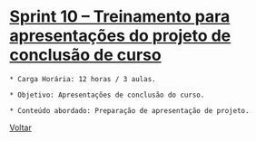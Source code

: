# [Sprint 10 – Treinamento para apresentações do projeto de conclusão de curso](readme.md) 
```
* Carga Horária: 12 horas / 3 aulas. 

* Objetivo: Apresentações de conclusão do curso.  

* Conteúdo abordado: Preparação de apresentação de projeto.  
```
[Voltar](../README.md)